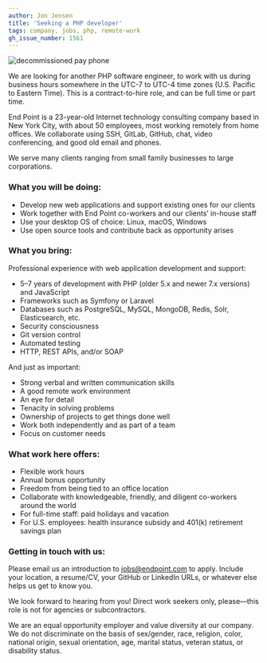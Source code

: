 ```yaml
---
author: Jon Jensen
title: 'Seeking a PHP developer'
tags: company, jobs, php, remote-work
gh_issue_number: 1561
---
```


<img src="/blog/2019/10/17/seeking-php-developer/20190701-164659-crop.jpg" alt="decommissioned pay phone" />

<!-- Photo by Jon Jensen -->

We are looking for another PHP software engineer, to work with us during business hours somewhere in the UTC-7 to UTC-4 time zones (U.S. Pacific to Eastern Time). This is a contract-to-hire role, and can be full time or part time.

End Point is a 23-​year-old Internet technology consulting company based in New York City, with about 50 employees, most working remotely from home offices. We collaborate using SSH, GitLab, GitHub, chat, video conferencing, and good old email and phones.

We serve many clients ranging from small family businesses to large corporations.

### What you will be doing:

- Develop new web applications and support existing ones for our clients
- Work together with End Point co-workers and our clients’ in-house staff 
- Use your desktop OS of choice: Linux, macOS, Windows
- Use open source tools and contribute back as opportunity arises

### What you bring:

Professional experience with web application development and support:

- 5–7 years of development with PHP (older 5.x and newer 7.x versions) and JavaScript
- Frameworks such as Symfony or Laravel
- Databases such as PostgreSQL, MySQL, MongoDB, Redis, Solr, Elasticsearch, etc.
- Security consciousness
- Git version control
- Automated testing
- HTTP, REST APIs, and/or SOAP

And just as important:

- Strong verbal and written communication skills
- A good remote work environment
- An eye for detail
- Tenacity in solving problems
- Ownership of projects to get things done well
- Work both independently and as part of a team
- Focus on customer needs

### What work here offers:

- Flexible work hours
- Annual bonus opportunity
- Freedom from being tied to an office location
- Collaborate with knowledgeable, friendly, and diligent co-workers around the world
- For full-time staff: paid holidays and vacation
- For U.S. employees: health insurance subsidy and 401(k) retirement savings plan

### Getting in touch with us:

Please email us an introduction to [jobs@endpoint.com](mailto:jobs@endpoint.com) to apply. Include your location, a resume/​CV, your GitHub or LinkedIn URLs, or whatever else helps us get to know you.

We look forward to hearing from you! Direct work seekers only, please—​this role is not for agencies or subcontractors.

We are an equal opportunity employer and value diversity at our company. We do not discriminate on the basis of sex/​gender, race, religion, color, national origin, sexual orientation, age, marital status, veteran status, or disability status.

<script type="application/ld+json">
{
  "@context" : "http://schema.org/",
  "@type" : "JobPosting",
  "title" : "Seeking a PHP developer",
  "description" : "<p>We are looking for another PHP software engineer, to work with us during business hours somewhere in the UTC-7 to UTC-4 time zones (U.S. Pacific to Eastern Time). This is a contract-to-hire role, and can be full time or part time.</p><p>End Point is a 23-​year-old Internet technology consulting company based in New York City, with about 50 employees, most working remotely from home offices. We collaborate using SSH, GitLab, GitHub, chat, video conferencing, and good old email and phones.</p><p>We serve many clients ranging from small family businesses to large corporations.</p><h2>What you will be doing:</h2><ul><li>Develop new web applications and support existing ones for our clients</li><li>Work together with End Point co-workers and our clients’ in-house staff</li><li>Use your desktop OS of choice: Linux, macOS, Windows</li><li>Use open source tools and contribute back as opportunity arises</li></ul><h2>What you bring:</h2><p>Professional experience with web application development and support:</p><ul><li>5–7 years of development with PHP (older 5.x and newer 7.x versions) and JavaScript</li><li>Frameworks such as Symfony or Laravel</li><li>Databases such as PostgreSQL, MySQL, MongoDB, Redis, Solr, Elasticsearch, etc.</li><li>Security consciousness</li><li>Git version control</li><li>Automated testing</li><li>HTTP, REST APIs, and/or SOAP</li></ul><p>And just as important:</p><ul><li>Strong verbal and written communication skills</li><li>A good remote work environment</li><li>An eye for detail</li><li>Tenacity in solving problems</li><li>Ownership of projects to get things done well</li><li>Work both independently and as part of a team</li><li>Focus on customer needs</li></ul><h2>What work here offers:</h2><ul><li>Flexible work hours</li><li>Annual bonus opportunity</li><li>Freedom from being tied to an office location</li><li>Collaborate with knowledgeable, friendly, and diligent co-workers around the world</li><li>For full-time staff: paid holidays and vacation</li><li>For U.S. employees: health insurance subsidy and 401(k) retirement savings plan</li></ul><h2>Get in touch with us:</h2><p>Please email us an introduction to <a href="mailto:jobs@endpoint.com">jobs@endpoint.com</a> to apply. Include your location, a resume/​CV, your GitHub or LinkedIn URLs, or whatever else helps us get to know you.</p><p>We look forward to hearing from you! Direct work seekers only, please—​this role is not for agencies or subcontractors.</p><p>We are an equal opportunity employer and value diversity at our company. We do not discriminate on the basis of sex/​gender, race, religion, color, national origin, sexual orientation, age, marital status, veteran status, or disability status.</p>",
  "identifier": {
    "@type": "PropertyValue",
    "name": "End Point Corporation",
    "value": "php-201910"
  },
  "datePosted" : "2019-10-17",
  "validThrough" : "2019-11-16",
  "employmentType" : ["FULL_TIME", "CONTRACTOR", "PART_TIME"],
  "hiringOrganization" : {
    "@type" : "Organization",
    "name" : "End Point Corporation",
    "sameAs" : "https://www.endpoint.com/blog/2019/10/17/seeking-php-developer",
    "logo" : "https://www.endpoint.com/images/favicon.ico"
  },
  "jobLocationType": "TELECOMMUTE",
  "applicantLocationRequirements": {
      "@type": "Country",
      "name": ["Canada", "United States", "Mexico"]
  }
}
</script>
